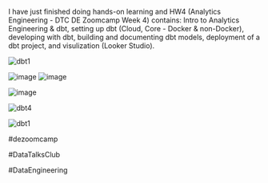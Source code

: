 I have just finished doing hands-on learning and HW4 (Analytics Engineering - DTC DE Zoomcamp Week 4) contains: Intro to Analytics Engineering & dbt,  setting up dbt (Cloud, Core - Docker & non-Docker), developing with dbt, building and documenting dbt models, deployment of a dbt project, and visulization (Looker Studio).

![dbt1](https://github.com/garjita63/de-zoomcamp-2024/assets/77673886/d58657d8-916e-4875-a751-8b0371b62036)

![image](https://github.com/garjita63/de-zoomcamp-2024/assets/77673886/f61ea006-d8fe-4b29-a7ee-234409c94a03)
![image](https://github.com/garjita63/de-zoomcamp-2024/assets/77673886/391fff74-c7e1-46a3-9652-e74dfa28045a)

![image](https://github.com/garjita63/de-zoomcamp-2024/assets/77673886/a8e84e95-089c-46e6-a8e1-09b7c1868ab6)

![dbt4](https://github.com/garjita63/de-zoomcamp-2024/assets/77673886/5acae6bc-a192-4f38-967a-e3b544f69f63)


![dbt1](https://github.com/garjita63/de-zoomcamp-2024/assets/77673886/83cc4761-fa29-4cad-8a2f-7fbc21a1bf65)



#dezoomcamp

#DataTalksClub

#DataEngineering
